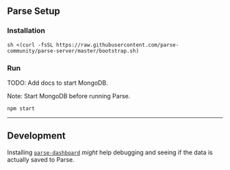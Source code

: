 ## Parse Setup

### Installation
```
sh <(curl -fsSL https://raw.githubusercontent.com/parse-community/parse-server/master/bootstrap.sh)
```

### Run

TODO: Add docs to start MongoDB.

Note: Start MongoDB before running Parse.

```
npm start
```

---

## Development

Installing [`parse-dashboard`](https://github.com/parse-community/parse-dashboard#getting-started) _might_ help debugging and seeing if the data is actually saved to Parse.
